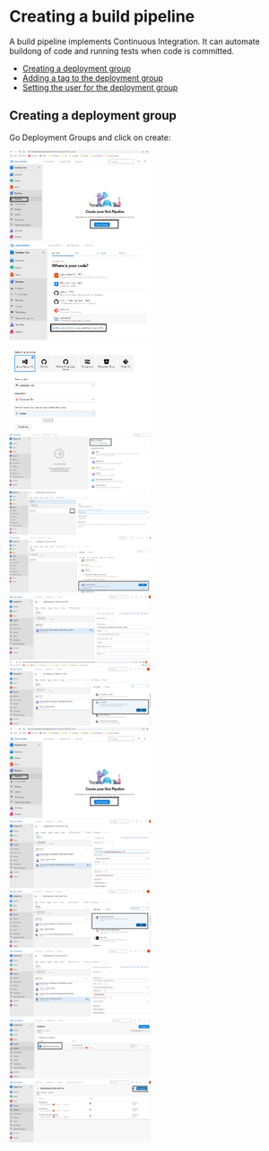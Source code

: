 # Creating a build pipeline

A build pipeline implements Continuous Integration. It can automate buildong of code and running tests when code is committed.

- [Creating a deployment group](#Creating-a-deployment-group)
- [Adding a tag to the deployment group](#Adding-a-tag-to-the-deployment-group)
- [Setting the user for the deployment group](#Setting-the-user-for-the-deployment-group)

## Creating a deployment group

Go Deployment Groups and click on create:

<img src="./Pictures/BuildPipeline/Build01.png" width="50%" height="50%">

<img src="./Pictures/BuildPipeline/Build02.png" width="50%" height="50%">

<img src="./Pictures/BuildPipeline/Build03.png" width="50%" height="50%">


<img src="./Pictures/BuildPipeline/Build04.png" width="50%" height="50%">

<img src="./Pictures/BuildPipeline/Build05.png" width="50%" height="50%">

<img src="./Pictures/BuildPipeline/Build06.png" width="50%" height="50%">


<img src="./Pictures/BuildPipeline/Build07.png" width="50%" height="50%">

<img src="./Pictures/BuildPipeline/Build08.png" width="50%" height="50%">

<img src="./Pictures/BuildPipeline/Build01.png" width="50%" height="50%">


<img src="./Pictures/BuildPipeline/Build09.png" width="50%" height="50%">

<img src="./Pictures/BuildPipeline/Build10.png" width="50%" height="50%">

<img src="./Pictures/BuildPipeline/Build11.png" width="50%" height="50%">

<img src="./Pictures/BuildPipeline/Build12.png" width="50%" height="50%">

<img src="./Pictures/BuildPipeline/Build13.png" width="50%" height="50%">
